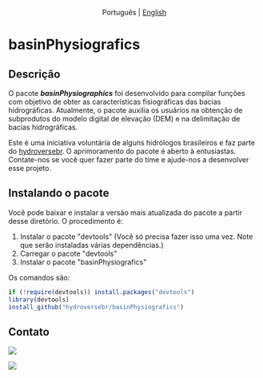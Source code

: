 

<p align="center">
  <span>Português</span> |
  <a href="https://github.com/hydroversebr/basinPhysiografics">English</a>

# **basinPhysiografics**

## Descrição

O pacote ***basinPhysiographics*** foi desenvolvido para compilar funções com objetivo de obter as características fisiográficas das bacias hidrográficas. Atualmente, o pacote auxilia os usuários na obtenção de subprodutos do modelo digital de elevação (DEM) e na delimitação de bacias hidrográficas.

Este é uma iniciativa voluntária de alguns hidrólogos brasileiros e faz parte do <a href="https://github.com/hydroversebr/">hydroversebr</a>. O aprimoramento do pacote é aberto à entusiastas. Contate-nos se você quer fazer parte do time e ajude-nos a desenvolver esse projeto.

## Instalando o pacote

Você pode baixar e instalar a versão mais atualizada do pacote a partir desse diretório. O procedimento é:
1. Instalar o pacote "devtools" (Você só precisa fazer isso uma vez. Note que serão instaladas várias dependências.)
2. Carregar o pacote "devtools"
3. Instalar o pacote "basinPhysiografics"

Os comandos são:
``` R
if (!require(devtools)) install.packages("devtools")
library(devtools)
install_github("hydroversebr/basinPhysiografics")
```


## Contato

<div> 
  <a href = "mailto:hydroversebr@gmail.com; tcalegario@gmail.com; daniel_althoff@hotmail.com;"><img src="https://img.shields.io/badge/Gmail-D14836?style=for-the-badge&logo=gmail&logoColor=white" target="_blank"></a>

![](https://komarev.com/ghpvc/?username=hydrobr)

